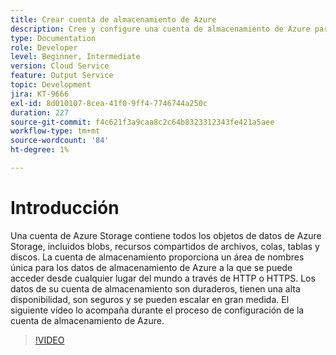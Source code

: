 ```yaml
---
title: Crear cuenta de almacenamiento de Azure
description: Cree y configure una cuenta de almacenamiento de Azure para la API por lotes.
type: Documentation
role: Developer
level: Beginner, Intermediate
version: Cloud Service
feature: Output Service
topic: Development
jira: KT-9666
exl-id: 8d010107-8cea-41f0-9ff4-7746744a250c
duration: 227
source-git-commit: f4c621f3a9caa8c2c64b8323312343fe421a5aee
workflow-type: tm+mt
source-wordcount: '84'
ht-degree: 1%

---
```


# Introducción

Una cuenta de Azure Storage contiene todos los objetos de datos de Azure Storage, incluidos blobs, recursos compartidos de archivos, colas, tablas y discos. La cuenta de almacenamiento proporciona un área de nombres única para los datos de almacenamiento de Azure a la que se puede acceder desde cualquier lugar del mundo a través de HTTP o HTTPS. Los datos de su cuenta de almacenamiento son duraderos, tienen una alta disponibilidad, son seguros y se pueden escalar en gran medida.
El siguiente vídeo lo acompaña durante el proceso de configuración de la cuenta de almacenamiento de Azure.

>[!VIDEO](https://video.tv.adobe.com/v/340127?quality=12&learn=on)
